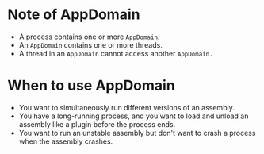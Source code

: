 # Note of AppDomain
* A process contains one or more `AppDomain`.
* An `AppDomain` contains one or more threads.
* A thread in an `AppDomain` cannot access another `AppDomain.`

# When to use AppDomain
* You want to simultaneously run different versions of an assembly.
* You have a long-running process, and you want to load and unload an assembly like a plugin before the process ends.
* You want to run an unstable assembly but don't want to crash a process when the assembly crashes.